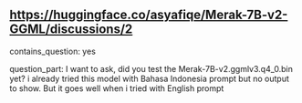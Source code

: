 ## https://huggingface.co/asyafiqe/Merak-7B-v2-GGML/discussions/2

contains_question: yes

question_part: I want to ask, did you test the Merak-7B-v2.ggmlv3.q4_0.bin yet? i already tried this model with Bahasa Indonesia prompt but no output to show. But it goes well when i tried with English prompt